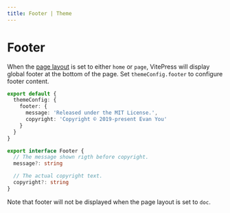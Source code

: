```yaml
---
title: Footer | Theme
---
```


# Footer

When the [page layout](./theme-layout) is set to either `home` or `page`, VitePress will display global footer at the bottom of the page. Set `themeConfig.footer` to configure footer content.

```ts
export default {
  themeConfig: {
    footer: {
      message: 'Released under the MIT License.',
      copyright: 'Copyright © 2019-present Evan You'
    }
  }
}
```

```ts
export interface Footer {
  // The message shown rigth before copyright.
  message?: string

  // The actual copyright text.
  copyright?: string
}
```

Note that footer will not be displayed when the page layout is set to `doc`.
